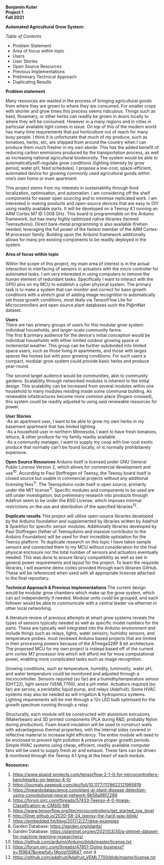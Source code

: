 **Benjamin Kuter**  
**Project 1**  
**Fall 2021**  

**Automated Agricultural Grow System:**

*Table of Contents*  
- Problem Statement  
- Area of focus within topic  
- Users  
- User Stories  
- Open Source Resources  
- Previous Implementations  
- Preliminary Technical Approach
- Duplicating Results

**Problem statement**

Many resources are wasted in the process of bringing agricultural goods from where they are grown to where they are consumed. For smaller crops with shorter and grow times this process seems ridiculous. Things such as basil, Rosemary, or other herbs can readily be grown in doors locally to where they will be consumed. However in a many regions and in cities in particular available light comes in issue. On top of this of the modern world has many time requirements that put horticulture out of reach for many busy people. I think it is unfortunate that much of my produce, such as tomatoes, herbs, etc,  are shipped from around the country when I can produce them much fresher in my own abode. This has the added benefit of reducing carbon emmisions produced by the transportation process, as well as increasing national agricultural biodevirsity. The system would be able to automaticallyself-regulate grow conditions (lighting intensity by grow period, water pH, feed schedules). I propose a low-cost, space-efficient, automated device for growing commonly used agricultural goods within one’s own home or even apartment. 

This project stems from my interests in sustainability through food localization, optimisation, and automation. I am considering off the shelf components for easier open sourcing and to minimise replicated work. I am interested in making products and open-source devices that are easy to DIY using readily available parts. It will be developed on a Teensy 4.1 running an ARM Cortex M7 @ 1.008 GHz. This board is programmable on the Arduino framework, but has many highly optimized native libraries (termed Teensyduino). Direct bare-metal programming is also available if/when needed, leveraging the full power of the fastest member of the ARM Cortex-M processor family. Building upon the Arduino framework additionally allows for many pre existing components to be readily deployed in the system. 

**Area of focus within topic**

Within the scope of this project, my main area of interest is in the actual interaction in interfacing of sensors in actuators with the micro controller for automated tasks. I am very interested in using computers to remove the human element of redundant tasks. Specifically I want to interact with the GPIO pins on my MCU to establish a cyber physical system. The primary task is to make a system that can monitor and correct for base growth conditions with a stretch goal of adding image recognition to automatically set those growth conditions, most likely via TensorFlow Lite for Microcontrollers and open source plant databases such the Pl@ntNet dataset.  

**Users**  
There are two primary groups of users for this modular grow system: individual households, and larger-scale community farms:  
The first & primary audience for the device's initial conception would be individual households with either limited outdoor growing space or inclemental weather. This group can be further subdivided into limited space users, such as those living in apartments, and those with larges spaces like homes but with poor growing conditions. For such users a compact, modular grow system could provide basic herbs and produce year-round. 

The second target audience would be communities, akin to community gardens. Scalability through networked modules is inherent to the initial design. This scalability can be increased from several modules within one household to many modules residing inside some communal building. As renewable infastructures become more common place (fingers-crossed), this system could be readily adjusted to using said renewable resources for power.  

**User Stories**  
-As an apartment user, I want to be able to grow my own herbs in my basement apartment that has limited lighting.  
-As a household user in northern Minnesota, I want to have fresh tomatoes, lettuce, & other produce for my family readily available.  
-As a community manager, I want to supply my coop with low-cost exotic produce that normally can't be found locally, or is normally prohibitavely expensive.  

**Open Source Resources** 
Arduino itself is licensed under GNU General Public License Version 2, which allows for commercial development and use<sup>10</sup>. According to Paul Stoffregen of Teensy, the Teensy board itself is closed source but usable in commercial projects without any additional licensing fees<sup>11</sup>. The Teensyduino code itself is open source, primarily under the MIT license<sup>11</sup>. Specific modules and components to be used are still under investigation, but preliminary research into products through Adafruit seem to be under the BSD License, which imposes minimal restrictions on the use and distribution of the specified libraries<sup>12</sup>. 

**Duplicate results**
This project will utilise open-source libraries developed by the Arduino foundation and supplemented by libraries written by Adafruit & Sparkfun for specific sensor modules. Additionally libraries developed by Paul Stoffregen (father of Teensyduino and massive contributor to the Arduino Foundation) will be used for their incredible optisiation for the Teensy platform. To duplicate research on this topic I have taken sample sensors and connected them to my MCU without consideration for the final physical enclosure nor the total number of sensors and actuators eventually needed. This was done to ensure library compatibility as well as see in general power requirements and layout for the project. To learn the requisite libraries, I will examine demo codes provided through each libraries GitHub. These will be referenced when used with all appropriate licesnse attached to the final repositary. 

**Technical Approach & Previous Implementations**
The current design would be modular grow chambers which make up the grow system, which can act independently if needed. Modular units could be grouped, and each follower would be able to communicate with a central leader via ethernet or other local networking. 

A literature review of previous attempts at smart grow systems reveals the types of sensors typically needed as well as specific model numbers for the parts. These are typically well integrated into the Arduino environment and include things such as relays, lights, water sensors, humidity sensors, and temperature probes. most reviewed Arduino based projects that are limited in their processing powers because of the ATmega328P 8 bit architecture. The proposed MCU for my own project is instead based off of the current arm cortex M7 processor line which will afford me far more computational power, enabling more complicated tasks such as image recognition. 

Growing conditions, such as temperature, humidity, luminosity, water pH, and water temperature could be monitored and adjusted through a microcontroller. Sensors required (so far) are a humidity/temperature sensor (DHT22), light sensor (VEML7700), and a pH meter. Actuators required (so far) are servos, a peristaltic liquid pump, and relays (Adafruit). Some HVAC systems may also be needed as will irrigation & hydroponics systems. Lighting requirements will be met through a 12v LED bulb optimised for the growth spectrum running through a relay. 

Structurally, each module will be constructed with aluminium extrusions (Makerbeam) and 3D printed components (PLA during R&D, probably Nylon during production). Foam board insulation will be used to construct walls with advantageous thermal properties, with the internal sides covered in reflective material to increase light efficiency. The entire module will need to be enclosed to prevent light pollution & preserve proper growth periods. Simple HVAC systems using cheap, efficient, readily available computer fans will be used to supply fresh air and exhaust. These fans can be driven & monitored through the Teensy 4.1 lying at the heart of each module. 

**Resources:**

1. https://www.stupid-projects.com/tensorflow-2-1-0-for-microcontrollers-benchmarks-on-teensy-4-0/
2. https://journals.sagepub.com/doi/full/10.1177/1178622121995819
3. https://towardsdatascience.com/plant-ai-plant-disease-detection-using-convolutional-neural-network-9b58a96f2289
4. https://forum.pjrc.com/threads/57433-Teensy-4-0-Image-Classification-w-CMSIS-NN
5. https://www.tensorflow.org/lite/microcontrollers/get_started_low_level
6. http://l0ner.github.io/2020-08-24_teensy-the-hard-way-blink/
7. https://embedded.fm/blog/2017/2/27/dma-examples
8. Garden Database: https://garden.org/plants/
9. Garden Database: https://plantnet.org/en/2021/03/30/a-plntnet-dataset-for-machine-learning-researchers/
10. https://github.com/arduino/Arduino/blob/master/license.txt
11. https://forum.pjrc.com/threads/47851-Doing-business?p=159647&viewfull=1#post159647, post 4
12. https://github.com/adafruit/Adafruit_VEML7700/blob/master/license.txt

